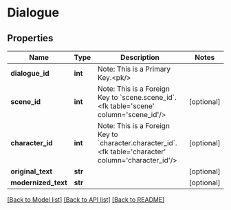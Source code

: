 # Dialogue

## Properties
Name | Type | Description | Notes
------------ | ------------- | ------------- | -------------
**dialogue_id** | **int** | Note: This is a Primary Key.&lt;pk/&gt; | 
**scene_id** | **int** | Note: This is a Foreign Key to &#x60;scene.scene_id&#x60;.&lt;fk table&#x3D;&#x27;scene&#x27; column&#x3D;&#x27;scene_id&#x27;/&gt; | [optional] 
**character_id** | **int** | Note: This is a Foreign Key to &#x60;character.character_id&#x60;.&lt;fk table&#x3D;&#x27;character&#x27; column&#x3D;&#x27;character_id&#x27;/&gt; | [optional] 
**original_text** | **str** |  | [optional] 
**modernized_text** | **str** |  | [optional] 

[[Back to Model list]](../README.md#documentation-for-models) [[Back to API list]](../README.md#documentation-for-api-endpoints) [[Back to README]](../README.md)

